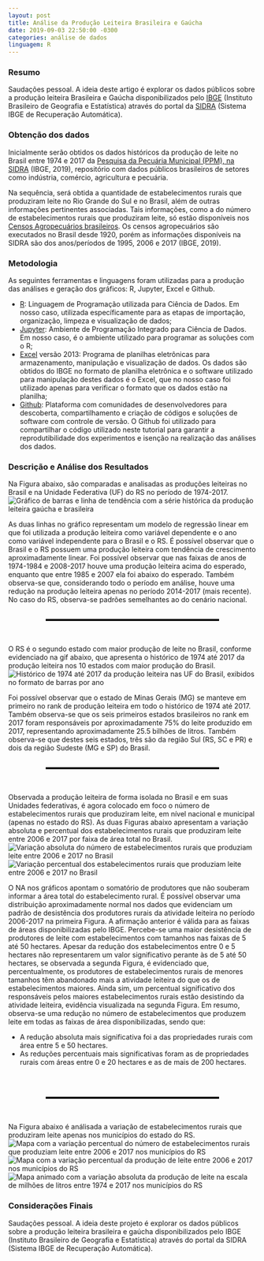 ```yaml
---
layout: post
title: Análise da Produção Leiteira Brasileira e Gaúcha
date: 2019-09-03 22:50:00 -0300
categories: análise de dados
linguagem: R
---
```

<style>
hr { 
  display: block;
  margin-left: auto;
  margin-right: auto;
  height: 4px;
  width: 70%;
  background: black;
} 
</style>
<h3> Resumo </h3>

Saudações pessoal. A ideia deste artigo é explorar os dados públicos sobre a produção leiteira Brasileira e Gaúcha disponibilizados pelo [IBGE](https://ibge.gov.br/) (Instituto Brasileiro de Geografia e Estatística) através do portal da [SIDRA](https://sidra.ibge.gov.br/home/pimpfbr/brasil) (Sistema IBGE de Recuperação Automática).<br />

<h3> Obtenção dos dados </h3>

Inicialmente serão obtidos os dados históricos da produção de leite no Brasil entre 1974 e 2017 da [Pesquisa da Pecuária Municipal (PPM), na SIDRA](https://sidra.ibge.gov.br/pesquisa/ppm/tabelas/brasil/2017) (IBGE, 2019), repositório com dados públicos brasileiros de setores como indústria, comércio, agricultura e pecuária.

Na sequência, será obtida a quantidade de estabelecimentos rurais que produziram leite no Rio Grande do Sul e no Brasil, além de outras informações pertinentes associadas. Tais informações, como a do número de estabelecimentos rurais que produziram leite, só estão disponíveis nos [Censos Agropecuários brasileiros](https://sidra.ibge.gov.br/pesquisa/censo-agropecuario/censo-agropecuario-2017). Os censos agropecuários são executados no Brasil desde 1920, porém as informações disponíveis na SIDRA são dos anos/períodos de 1995, 2006 e 2017 (IBGE, 2019). <br />

<h3> Metodologia </h3>

As seguintes ferramentas e linguagens foram utilizadas para a produção das análises e geração dos gráficos: R, Jupyter, Excel e Github.
- [R](https://www.r-project.org/): Linguagem de Programação utilizada para Ciência de Dados. Em nosso caso, utilizada específicamente para as etapas de importação, organização, limpeza e visualização de dados;
- [Jupyter](https://jupyter.org/): Ambiente de Programação Integrado para Ciência de Dados. Em nosso caso, é o ambiente utilizado para programar as soluções com o R;
- [Excel](https://www.microsoft.com/pt-br/p/excel/cfq7ttc0k7dx?=&OCID=AID2000136_SEM_3UktixIi&MarinID=s3UktixIi%7c332912164231%7cexcel%7ce%7cc%7c%7c61607984835%7ckwd-11653021&lnkd=Google_O365SMB_NI&gclid=Cj0KCQjwh8jrBRDQARIsAH7BsXfampZOaH3te1KW3euwJG05G-wKqrLM4JSkmkMxUgluTRjKUVhITRQaAhIiEALw_wcB&activetab=pivot%3aoverviewtab) versão 2013: Programa de planilhas eletrônicas para armazenamento, manipulação e visualização de dados. Os dados são obtidos do IBGE no formato de planilha eletrônica e o software utilizado para manipulação destes dados é o Excel, que no nosso caso foi utilizado apenas para verificar o formato que os dados estão na planilha;
- [Github](https://github.com/): Plataforma com comunidades de desenvolvedores para descoberta, compartilhamento e criação de códigos e soluções de software com controle de versão. O Github foi utilizado para compartilhar o código utilizado neste tutorial para garantir a reprodutibilidade dos experimentos e isenção na realização das análises dos dados.

<h3> Descrição e Análise dos Resultados </h3>
Na Figura abaixo, são comparadas e analisadas as produções leiteiras no Brasil e na Unidade Federativa (UF) do RS no período de 1974-2017.

<img src="{{ site.baseurl }}/assets/img/figure1.png" alt="Gráfico de barras e linha de tendência com a série histórica da produção leiteira gaúcha e brasileira">

As duas linhas no gráfico representam um modelo de regressão linear em que foi utilizada a produção leiteira como variável dependente e o ano como variável independente para o Brasil e o RS. É possível observar que o Brasil e o RS possuem uma produção leiteira com tendência de crescimento aproximadamente linear. Foi possível observar que nas faixas de anos de 1974-1984 e 2008-2017 houve uma produção leiteira acima do esperado, enquanto que entre 1985 e 2007 ela foi abaixo do esperado. Também observa-se que, considerando todo o período em análise, houve uma redução na produção leiteira apenas no período 2014-2017 (mais recente). No caso do RS, observa-se padrões semelhantes ao do cenário nacional. 
<br />
<br />
<hr>
<br />
<br />
O RS é o segundo estado com maior produção de leite no Brasil, conforme evidenciado na gif abaixo, que apresenta o histórico de 1974 até 2017 da produção leiteira nos 10 estados com maior produção do Brasil.

<img src="{{ site.baseurl }}/assets/img/gif1.gif" alt="Histórico de 1974 até 2017 da produção leiteira nas UF do Brasil, exibidos no formato de barras por ano">

Foi possível observar que o estado de Minas Gerais (MG) se manteve em primeiro no rank de produção leiteira em todo o histórico de 1974 até 2017. Também observa-se que os seis primeiros estados brasileiros no rank em 2017 foram responsáveis por aproximadamente 75% do leite produzido em 2017, representando aproximadamente 25.5 bilhões de litros. Também observa-se que destes seis estados, três são da região Sul (RS, SC e PR) e dois da região Sudeste (MG e SP) do Brasil.
<br />
<br />
<hr>
<br />
<br />
Observada a produção leiteira de forma isolada no Brasil e em suas Unidades federativas, é agora colocado em foco o número de estabelecimentos rurais que produziram leite, em nível nacional e municipal (apenas no estado do RS). As duas Figuras abaixo apresentam a variação absoluta e percentual dos estabelecimentos rurais que produziram leite entre 2006 e 2017 por faixa de área total no Brasil.

<img src="{{ site.baseurl }}/assets/img/figure2.png" alt="Variação absoluta do número de estabelecimentos rurais que produziam leite entre 2006 e 2017 no Brasil">

<img src="{{ site.baseurl }}/assets/img/figure3.png" alt="Variação percentual dos estabelecimentos rurais que produziam leite entre 2006 e 2017 no Brasil">

O NA nos gráficos apontam o somatório de produtores que não souberam informar a área total do estabelecimento rural. É possível observar uma distribuição aproximadamente normal nos dados que evidenciam um padrão de desistência dos produtores rurais da atividade leiteira no período 2006-2017 na primeira Figura. A afirmação anterior é válida para as faixas de áreas disponibilizadas pelo IBGE. Percebe-se uma maior desistência de produtores de leite com estabelecimentos com tamanhos nas faixas de 5 até 50 hectares. Apesar da redução dos estabelecimentos entre 0 e 5 hectares não representarem um valor significativo perante às de 5 até 50 hectares, se observada a segunda Figura, é evidenciado que, percentualmente, os produtores de estabelecimentos rurais de menores tamanhos têm abandonado mais a atividade leiteira do que os de estabelecimentos maiores. Ainda sim, um percentual significativo dos responsáveis pelos maiores estabelecimentos rurais estão desistindo da atividade leiteira, evidência visualizada na segunda Figura. Em resumo, observa-se uma redução no número de estabelecimentos que produzem leite em todas as faixas de área disponibilizadas, sendo que:
- A redução absoluta mais significativa foi a das propriedades rurais com área entre 5 e 50 hectares.
- As reduções percentuais mais significativas foram as de propriedades rurais com áreas entre 0 e 20 hectares e as de mais de 200 hectares.
<br />
<br />
<hr>
<br />
<br />
Na Figura abaixo é análisada a variação de estabelecimentos rurais que produziram leite apenas nos municípios do estado do RS.

<img src="{{ site.baseurl }}/assets/img/figure4.png" alt="Mapa com a variação percentual do número de estabelecimentos rurais que produziam leite entre 2006 e 2017 nos municípios do RS">



<img src="{{ site.baseurl }}/assets/img/figure5.png" alt="Mapa com a variação percentual da produção de leite entre 2006 e 2017 nos municípios do RS">

<img src="{{ site.baseurl }}/assets/img/gif2.gif" alt="Mapa animado com a variação absoluta da produção de leite na escala de milhões de litros entre 1974 e 2017 nos municípios do RS">










<br />

<h3> Considerações Finais </h3>

Saudações pessoal. A ideia deste projeto é explorar os dados públicos sobre a produção leiteira brasileira e gaúcha disponibilizados pelo IBGE (Instituto Brasileiro de Geografia e Estatística) através do portal da SIDRA (Sistema IBGE de Recuperação Automática).<br />